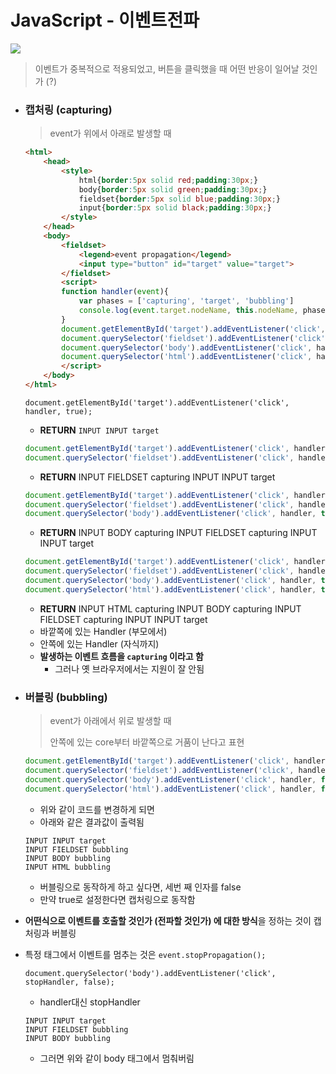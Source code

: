 # JavaScript - 이벤트전파

![](https://i.imgur.com/pAszCIk.png)

> 이벤트가 중복적으로 적용되었고, 버튼을 클릭했을 때 어떤 반응이 일어날 것인가 (?)

- ### 캡처링 (capturing)

  > event가 위에서 아래로 발생할 때

  ```html
  <html>
      <head>
          <style>
              html{border:5px solid red;padding:30px;}
              body{border:5px solid green;padding:30px;}
              fieldset{border:5px solid blue;padding:30px;}
              input{border:5px solid black;padding:30px;}
          </style>
      </head>
      <body>
          <fieldset>
              <legend>event propagation</legend>
              <input type="button" id="target" value="target">
          </fieldset>
          <script>
          function handler(event){
              var phases = ['capturing', 'target', 'bubbling']
              console.log(event.target.nodeName, this.nodeName, phases[event.eventPhase-1]);
          }
          document.getElementById('target').addEventListener('click', handler, true);
          document.querySelector('fieldset').addEventListener('click', handler, true);
          document.querySelector('body').addEventListener('click', handler, true);
          document.querySelector('html').addEventListener('click', handler, true);
          </script>
      </body>
  </html>
  ```

  `document.getElementById('target').addEventListener('click', handler, true);`

  - **RETURN** `INPUT INPUT target`

  ```javascript
  document.getElementById('target').addEventListener('click', handler, true);
  document.querySelector('fieldset').addEventListener('click', handler, true);
  ```

  - **RETURN** 
    INPUT FIELDSET capturing
    INPUT INPUT target

  ```javascript
  document.getElementById('target').addEventListener('click', handler, true);
  document.querySelector('fieldset').addEventListener('click', handler, true);
  document.querySelector('body').addEventListener('click', handler, true);
  ```

  - **RETURN**
    INPUT BODY capturing
    INPUT FIELDSET capturing
    INPUT INPUT target

  ```javascript
  document.getElementById('target').addEventListener('click', handler, true);
  document.querySelector('fieldset').addEventListener('click', handler, true);
  document.querySelector('body').addEventListener('click', handler, true);
  document.querySelector('html').addEventListener('click', handler, true);
  ```

  - **RETURN**
    INPUT HTML capturing
    INPUT BODY capturing
    INPUT FIELDSET capturing
    INPUT INPUT target
  - 바깥쪽에 있는 Handler (부모에서)
  - 안쪽에 있는 Handler (자식까지)
  - **발생하는 이벤트 흐름을 `capturing` 이라고 함**
    - 그러나 옛 브라우저에서는 지원이 잘 안됨

- ### **버블링 (bubbling)**

  > event가 아래에서 위로 발생할 때
  >
  > 안쪽에 있는 core부터 바깥쪽으로 거품이 난다고 표현

  ```javascript
  document.getElementById('target').addEventListener('click', handler, false);
  document.querySelector('fieldset').addEventListener('click', handler, false);
  document.querySelector('body').addEventListener('click', handler, false);
  document.querySelector('html').addEventListener('click', handler, false);
  ```

  - 위와 같이 코드를 변경하게 되면
  - 아래와 같은 결과값이 출력됨

  ```
  INPUT INPUT target
  INPUT FIELDSET bubbling
  INPUT BODY bubbling
  INPUT HTML bubbling
  ```

  -  버블링으로 동작하게 하고 싶다면, 세번 째 인자를 false
  - 만약 true로 설정한다면 캡처링으로 동작함

- **어떤식으로 이벤트를 호출할 것인가 (전파할 것인가) 에 대한 방식**을 정하는 것이 캡처링과 버블링

- 특정 태그에서 이벤트를 멈추는 것은 `event.stopPropagation();`

  `document.querySelector('body').addEventListener('click', stopHandler, false);`

  - handler대신 stopHandler

  ```
  INPUT INPUT target
  INPUT FIELDSET bubbling
  INPUT BODY bubbling
  ```

  - 그러면 위와 같이 body 태그에서 멈춰버림